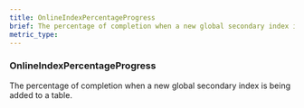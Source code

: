 ```yaml
---
title: OnlineIndexPercentageProgress
brief: The percentage of completion when a new global secondary index is being added to a table.
metric_type:
---
```

### OnlineIndexPercentageProgress

The percentage of completion when a new global secondary index is being added to a table.
